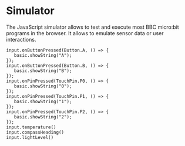 # Simulator

The JavaScript simulator allows to test and execute most BBC micro:bit programs in the browser.
It allows to emulate sensor data or user interactions.

```sim
input.onButtonPressed(Button.A, () => {
   basic.showString("A");
});
input.onButtonPressed(Button.B, () => {
   basic.showString("B");
});
input.onPinPressed(TouchPin.P0, () => {
   basic.showString("0");
});
input.onPinPressed(TouchPin.P1, () => {
   basic.showString("1");
});
input.onPinPressed(TouchPin.P2, () => {
   basic.showString("2");
});
input.temperature()
input.compassHeading()
input.lightLevel()
```